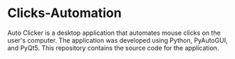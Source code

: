 # Clicks-Automation
Auto Clicker is a desktop application that automates mouse clicks on the user's computer. The application was developed using Python, PyAutoGUI, and PyQt5. This repository contains the source code for the application.
